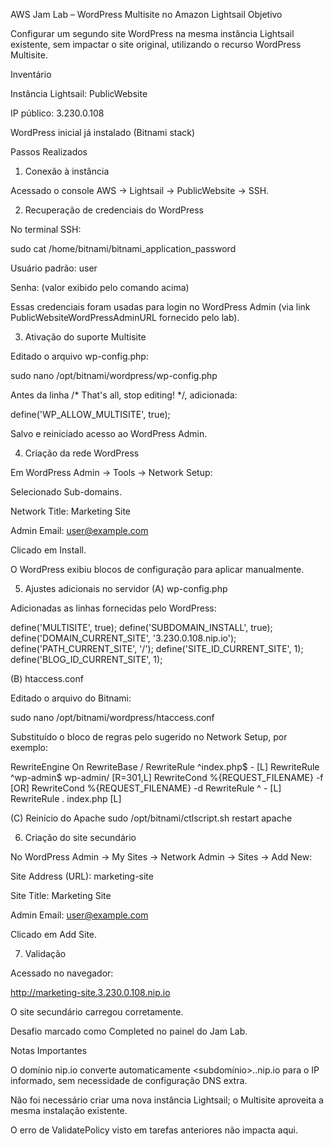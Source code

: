 AWS Jam Lab – WordPress Multisite no Amazon Lightsail
Objetivo

Configurar um segundo site WordPress na mesma instância Lightsail existente, sem impactar o site original, utilizando o recurso WordPress Multisite.

Inventário

Instância Lightsail: PublicWebsite

IP público: 3.230.0.108

WordPress inicial já instalado (Bitnami stack)

Passos Realizados
1. Conexão à instância

Acessado o console AWS → Lightsail → PublicWebsite → SSH.

2. Recuperação de credenciais do WordPress

No terminal SSH:

sudo cat /home/bitnami/bitnami_application_password


Usuário padrão: user

Senha: (valor exibido pelo comando acima)

Essas credenciais foram usadas para login no WordPress Admin (via link PublicWebsiteWordPressAdminURL fornecido pelo lab).

3. Ativação do suporte Multisite

Editado o arquivo wp-config.php:

sudo nano /opt/bitnami/wordpress/wp-config.php


Antes da linha /* That's all, stop editing! */, adicionada:

define('WP_ALLOW_MULTISITE', true);


Salvo e reiniciado acesso ao WordPress Admin.

4. Criação da rede WordPress

Em WordPress Admin → Tools → Network Setup:

Selecionado Sub-domains.

Network Title: Marketing Site

Admin Email: user@example.com

Clicado em Install.

O WordPress exibiu blocos de configuração para aplicar manualmente.

5. Ajustes adicionais no servidor
(A) wp-config.php

Adicionadas as linhas fornecidas pelo WordPress:

define('MULTISITE', true);
define('SUBDOMAIN_INSTALL', true);
define('DOMAIN_CURRENT_SITE', '3.230.0.108.nip.io');
define('PATH_CURRENT_SITE', '/');
define('SITE_ID_CURRENT_SITE', 1);
define('BLOG_ID_CURRENT_SITE', 1);

(B) htaccess.conf

Editado o arquivo do Bitnami:

sudo nano /opt/bitnami/wordpress/htaccess.conf


Substituído o bloco de regras pelo sugerido no Network Setup, por exemplo:

RewriteEngine On
RewriteBase /
RewriteRule ^index\.php$ - [L]
RewriteRule ^wp-admin$ wp-admin/ [R=301,L]
RewriteCond %{REQUEST_FILENAME} -f [OR]
RewriteCond %{REQUEST_FILENAME} -d
RewriteRule ^ - [L]
RewriteRule . index.php [L]

(C) Reinício do Apache
sudo /opt/bitnami/ctlscript.sh restart apache

6. Criação do site secundário

No WordPress Admin → My Sites → Network Admin → Sites → Add New:

Site Address (URL): marketing-site

Site Title: Marketing Site

Admin Email: user@example.com

Clicado em Add Site.

7. Validação

Acessado no navegador:

http://marketing-site.3.230.0.108.nip.io


O site secundário carregou corretamente.

Desafio marcado como Completed no painel do Jam Lab.

Notas Importantes

O domínio nip.io converte automaticamente <subdomínio>.<IP>.nip.io para o IP informado, sem necessidade de configuração DNS extra.

Não foi necessário criar uma nova instância Lightsail; o Multisite aproveita a mesma instalação existente.

O erro de ValidatePolicy visto em tarefas anteriores não impacta aqui.